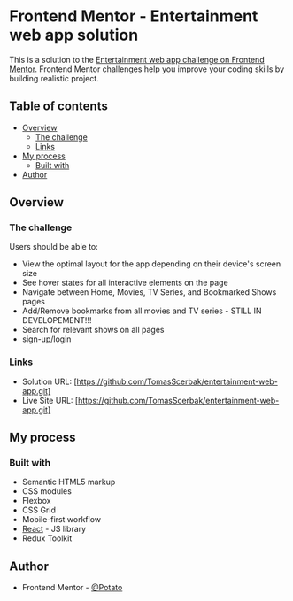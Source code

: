 # Frontend Mentor - Entertainment web app solution

This is a solution to the [Entertainment web app challenge on Frontend Mentor](https://www.frontendmentor.io/challenges/entertainment-web-app-J-UhgAW1X). Frontend Mentor challenges help you improve your coding skills by building realistic project.

## Table of contents

- [Overview](#overview)
  - [The challenge](#the-challenge)
  - [Links](#links)
- [My process](#my-process)
  - [Built with](#built-with)
- [Author](#author)

## Overview

### The challenge

Users should be able to:

- View the optimal layout for the app depending on their device's screen size
- See hover states for all interactive elements on the page
- Navigate between Home, Movies, TV Series, and Bookmarked Shows pages
- Add/Remove bookmarks from all movies and TV series - STILL IN DEVELOPEMENT!!!
- Search for relevant shows on all pages
- sign-up/login

### Links

- Solution URL: [https://github.com/TomasScerbak/entertainment-web-app.git]
- Live Site URL: [https://github.com/TomasScerbak/entertainment-web-app.git]

## My process

### Built with

- Semantic HTML5 markup
- CSS modules
- Flexbox
- CSS Grid
- Mobile-first workflow
- [React](https://reactjs.org/) - JS library
- Redux Toolkit

## Author

- Frontend Mentor - [@Potato](https://www.frontendmentor.io/profile/TomasScerbak)
